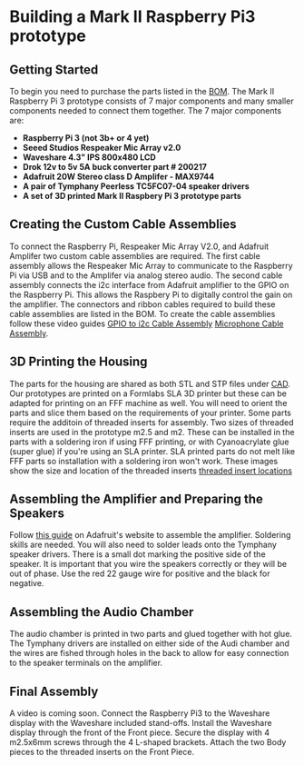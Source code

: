 # Building a Mark II Raspberry Pi3 prototype

## Getting Started
To begin you need to purchase the parts listed in the [BOM](https://github.com/MycroftAI/hardware-mycroft-mark-II-rpi/blob/master/BOM.md). The Mark II Raspberry Pi 3 prototype consists of 7 major components and many smaller components needed to connect them together. The 7 major components are:

* **Raspberry Pi 3 (not 3b+ or 4 yet)**
* **Seeed Studios Respeaker Mic Array v2.0**
* **Waveshare 4.3" IPS 800x480 LCD**
* **Drok 12v to 5v 5A buck converter part # 200217**
* **Adafruit 20W Stereo class D Amplifer - MAX9744**
* **A pair of Tymphany Peerless TC5FC07-04 speaker drivers**
* **A set of 3D printed Mark II Raspbery Pi 3 prototype parts**

## Creating the Custom Cable Assemblies
To connect the Raspberry Pi, Respeaker Mic Array V2.0, and Adafruit Amplifer two custom cable assemblies are required. The first cable assembly allows the Respeaker Mic Array to communicate to the Raspberry Pi via USB and to the Amplifer via analog stereo audio. The second cable assembly connects the i2c interface from Adafruit amplifier to the GPIO on the Raspberry Pi. This allows the Raspbery Pi to digitally control the gain on the amplifier. The connectors and ribbon cables required to build these cable assemblies are listed in the BOM. To create the cable assemblies follow these video guides 
[GPIO to i2c Cable Assembly](https://youtu.be/yoYU8CrY8kU)
[Microphone Cable Assembly](https://youtu.be/UepmmYCgYgI).

## 3D Printing the Housing
The parts for the housing are shared as both STL and STP files under [CAD](https://github.com/MycroftAI/hardware-mycroft-mark-II-rpi/tree/master/CAD). Our prototypes are printed on a Formlabs SLA 3D printer but these can be adapted for printing on an FFF machine as well. You will need to orient the parts and slice them based on the requirements of your printer. Some parts require the additoin of threaded inserts for assembly. Two sizes of threaded inserts are used in the prototype m2.5 and m2. These can be installed in the parts with a soldering iron if using FFF printing, or with Cyanoacrylate glue (super glue) if you're using an SLA printer. SLA printed parts do not melt like FFF parts so installation with a soldering iron won't work. These images show the size and location of the threaded inserts [threaded insert locations](https://github.com/MycroftAI/hardware-mycroft-mark-II-rpi/tree/master/CAD/threaded%20insert%20locations)

## Assembling the Amplifier and Preparing the Speakers
Follow [this guide](https://learn.adafruit.com/adafruit-20w-stereo-audio-amplifier-class-d-max9744) on Adafruit's website to assemble the amplifier. Soldering skills are needed. You will also need to solder leads onto the Tymphany speaker drivers. There is a small dot marking the positive side of the speaker. It is important that you wire the speakers correctly or they will be out of phase. Use the red 22 gauge wire for positive and the black for negative.

## Assembling the Audio Chamber
The audio chamber is printed in two parts and glued together with hot glue. The Tymphany drivers are installed on either side of the Audi chamber and the wires are fished through holes in the back to allow for easy connection to the speaker terminals on the amplifier.

## Final Assembly
A video is coming soon. Connect the Raspberry Pi3 to the Waveshare display with the Waveshare included stand-offs. Install the Waveshare display through the front of the Front piece. Secure the display with 4 m2.5x6mm screws through the 4 L-shaped brackets. Attach the two Body pieces to the threaded inserts on the Front Piece. 




